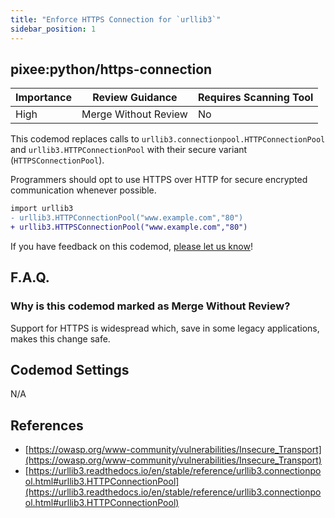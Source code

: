 ```yaml
---
title: "Enforce HTTPS Connection for `urllib3`"
sidebar_position: 1
---
```


## pixee:python/https-connection

| Importance | Review Guidance      | Requires Scanning Tool |
|------------|----------------------|------------------------|
| High       | Merge Without Review | No                     |

This codemod replaces calls to `urllib3.connectionpool.HTTPConnectionPool` and `urllib3.HTTPConnectionPool` with their secure variant (`HTTPSConnectionPool`).

Programmers should opt to use HTTPS over HTTP for secure encrypted communication whenever possible.

```diff
import urllib3
- urllib3.HTTPConnectionPool("www.example.com","80")
+ urllib3.HTTPSConnectionPool("www.example.com","80")
```

If you have feedback on this codemod, [please let us know](mailto:feedback@pixee.ai)!

## F.A.Q.

### Why is this codemod marked as Merge Without Review?

Support for HTTPS is widespread which, save in some legacy applications, makes this change safe.

## Codemod Settings

N/A

## References

* [https://owasp.org/www-community/vulnerabilities/Insecure_Transport](https://owasp.org/www-community/vulnerabilities/Insecure_Transport)
* [https://urllib3.readthedocs.io/en/stable/reference/urllib3.connectionpool.html#urllib3.HTTPConnectionPool](https://urllib3.readthedocs.io/en/stable/reference/urllib3.connectionpool.html#urllib3.HTTPConnectionPool)
